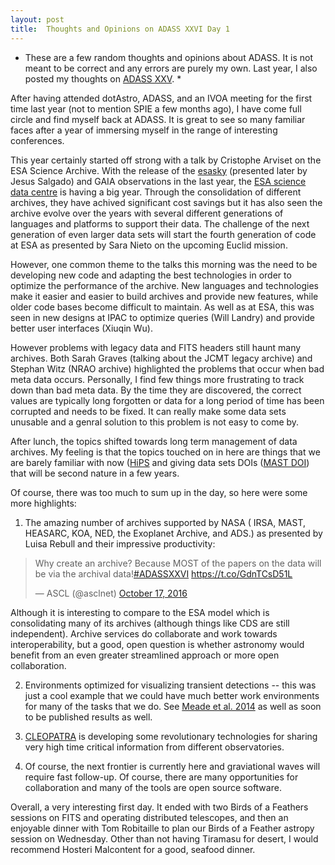 ```yaml
---
layout: post
title:  Thoughts and Opinions on ADASS XXVI Day 1
---
```


* These are a few random thoughts and opinions about ADASS.  It is not meant to be correct and any errors are purely my own.  Last year, I also posted my thoughts on [ADASS XXV](http://stevecrawford.saao.ac.za/2015/10/26/adass-day-1/). *

After having attended dotAstro, ADASS, and an IVOA meeting for the first time last year (not to mention SPIE a few months ago), I have come full circle and find myself back at ADASS.   It is great to see so many familiar faces after a year of immersing myself in the range of interesting conferences.  

This year certainly started off strong with a talk by Cristophe Arviset on the ESA Science Archive.   With the release of the [esasky](http://sky.esa.int/) (presented later by Jesus Salgado) and GAIA observations in the last year, the [ESA science data centre](http://www.cosmos.esa.int/web/esdc) is having a big year.   Through the consolidation of different archives, they have achived significant cost savings but it has also seen the archive evolve over the years with several different generations of languages and platforms to support their data.   The challenge of the next generation of even larger data sets will start the fourth generation of code at ESA as presented by Sara Nieto on the upcoming Euclid mission.  

However, one common theme to the talks this morning was the need to be developing new code and adapting the best technologies in order to optimize the performance of the archive.  New languages and technologies make it easier and easier to build archives and provide new features, while older code bases become difficult to maintain.   As well as at ESA, this was seen in new designs at IPAC to optimize queries (Will Landry) and provide better user interfaces (Xiuqin Wu). 

However problems with legacy data and FITS headers still haunt many archives.  Both Sarah Graves (talking about the JCMT legacy archive) and Stephan Witz (NRAO archive) highlighted the problems that occur when bad meta data occurs.   Personally, I find few things more frustrating to track down than bad meta data.  By the time they are discovered, the correct values are typically long forgotten or data for a long period of time has been corrupted and needs to be fixed.   It can really make some data sets unusable and a genral solution to this problem is not easy to come by. 

After lunch, the topics shifted towards long term management of data archives. My feeling is that the topics touched on in here are things that we are barely familiar with now ([HiPS](http://aladin.u-strasbg.fr/hips/) and 
giving data sets DOIs ([MAST DOI](https://archive.stsci.edu/doi/search/index.html)) that will be second nature in a few years.   

Of course, there was too much to sum up in the day, so here were some more highlights:

1) The amazing number of archives supported by NASA ( IRSA, MAST, HEASARC, KOA, NED, the Exoplanet Archive, and ADS.) as presented by Luisa Rebull and their impressive productivity:
<blockquote class="twitter-tweet" data-lang="en"><p lang="en" dir="ltr">Why create an archive? Because MOST of the papers on the data will be via the archival data!<a href="https://twitter.com/hashtag/ADASSXXVI?src=hash">#ADASSXXVI</a> <a href="https://t.co/GdnTCsD51L">https://t.co/GdnTCsD51L</a></p>&mdash; ASCL (@asclnet) <a href="https://twitter.com/asclnet/status/787988726551052288">October 17, 2016</a></blockquote>
<script async src="//platform.twitter.com/widgets.js" charset="utf-8"></script>

Although it is interesting to compare to the ESA model which is consolidating many of its archives (although things like CDS are still independent).  Archive services do collaborate and work towards interoperability, but a good, open question is whether astronomy would benefit from an even greater streamlined approach or more open collaboration.  

2) Environments optimized for visualizing transient detections -- this was just a cool example that we could have much better work environments for many of the tasks that we do.  See [Meade et al. 2014](http://adsabs.harvard.edu/abs/2014PASA...31...33M) as well as soon to be published results as well.

3) [CLEOPATRA](https://www.asterics2020.eu/cleopatra) is developing some revolutionary technologies for sharing very high time critical information from different observatories.   

4) Of course, the next frontier is currently here and graviational waves will require fast follow-up. Of course, there are many opportunities for collaboration and many of the tools are open source software. 

Overall, a very interesting first day.   It ended with two Birds of a Feathers sessions on FITS and operating distributed telescopes, and then an enjoyable dinner with Tom Robitaille to plan our Birds of a Feather astropy session on Wednesday.  Other than not having Tiramasu for desert, I would recommend Hosteri Malcontent for a good, seafood dinner.   


